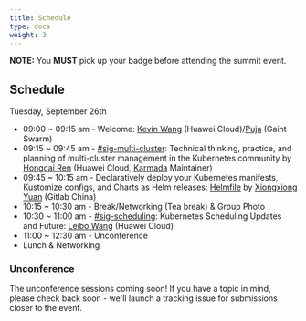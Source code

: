 ```yaml
---
title: Schedule
type: docs
weight: 3
---
```


**NOTE:** You **MUST** pick up your badge before attending the summit event.

## Schedule

Tuesday, September 26th

- 09:00 ~ 09:15 am - Welcome: [Kevin Wang](https://github.com/kevin-wangzefeng) (Huawei Cloud)/[Puja](https://github.com/puja108) (Gaint Swarm)
- 09:15 ~ 09:45 am - [#sig-multi-cluster](https://github.com/kubernetes/community/blob/master/sig-multicluster/README.md): Technical thinking, practice, and planning of multi-cluster management in the Kubernetes community by [Hongcai Ren](https://github.com/RainbowMango) (Huawei Cloud, [Karmada](https://github.com/karmada-io/karmada/) Maintainer)
- 09:45 ~ 10:15 am - Declaratively deploy your Kubernetes manifests, Kustomize configs, and Charts as Helm releases: [Helmfile](https://github.com/helmfile/helmfile) by [Xiongxiong Yuan](https://github.com/yxxhero) (Gitlab China)
- 10:15 ~ 10:30 am - Break/Networking (Tea break) & Group Photo
- 10:30 ~ 11:00 am - [#sig-scheduling](https://github.com/kubernetes/community/blob/master/sig-scheduling/README.md): Kubernetes Scheduling Updates and Future: [Leibo Wang](https://github.com/william-wang) (Huawei Cloud)
- 11:00 ~ 12:30 am - Unconference
- Lunch & Networking

### Unconference

The unconference sessions coming soon!
If you have a topic in mind, please check back soon - we'll launch a tracking issue for submissions closer to the event.
